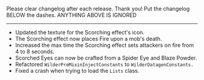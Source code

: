 Please clear changelog after each release.
Thank you!
Put the changelog BELOW the dashes. ANYTHING ABOVE IS IGNORED

-----------------
- Updated the texture for the Scorching effect's icon.
- The Scorching effect now places Fire upon a mob's death.
- Increased the max time the Scorching effect sets attackers on fire from 4 to 8 seconds.
- Scorched Eyes can now be crafted from a Spider Eye and Blaze Powder.
- Refactored `WilderPreMixinInjectConstants` to `WilderDatagenConstants.`
- Fixed a crash when trying to load the `Lists` class.
